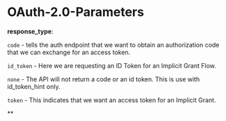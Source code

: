 # OAuth-2.0-Parameters

**response_type**:

`code` - tells the auth endpoint that we want to obtain an authorization code that we can exchange for an access token.

`id_token` - Here we are requesting an ID Token for an Implicit Grant Flow.

`none` - The API will not return a code or an id token. This is use with id_token_hint only.

`token` - This indicates that we want an access token for an Implicit Grant.

**
